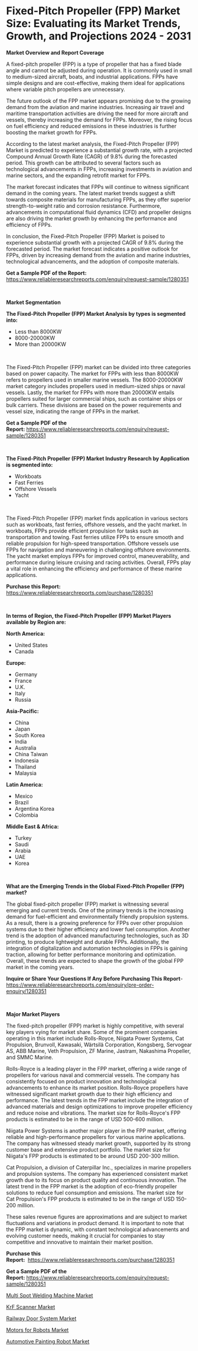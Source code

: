 <p><h1>Fixed-Pitch Propeller (FPP) Market Size: Evaluating its Market Trends, Growth, and Projections 2024 - 2031</h1></p><p><strong>Market Overview and Report Coverage</strong></p>
<p><p>A fixed-pitch propeller (FPP) is a type of propeller that has a fixed blade angle and cannot be adjusted during operation. It is commonly used in small to medium-sized aircraft, boats, and industrial applications. FPPs have simple designs and are cost-effective, making them ideal for applications where variable pitch propellers are unnecessary.</p><p>The future outlook of the FPP market appears promising due to the growing demand from the aviation and marine industries. Increasing air travel and maritime transportation activities are driving the need for more aircraft and vessels, thereby increasing the demand for FPPs. Moreover, the rising focus on fuel efficiency and reduced emissions in these industries is further boosting the market growth for FPPs.</p><p>According to the latest market analysis, the Fixed-Pitch Propeller (FPP) Market is predicted to experience a substantial growth rate, with a projected Compound Annual Growth Rate (CAGR) of 9.8% during the forecasted period. This growth can be attributed to several factors such as technological advancements in FPPs, increasing investments in aviation and marine sectors, and the expanding retrofit market for FPPs.</p><p>The market forecast indicates that FPPs will continue to witness significant demand in the coming years. The latest market trends suggest a shift towards composite materials for manufacturing FPPs, as they offer superior strength-to-weight ratio and corrosion resistance. Furthermore, advancements in computational fluid dynamics (CFD) and propeller designs are also driving the market growth by enhancing the performance and efficiency of FPPs.</p><p>In conclusion, the Fixed-Pitch Propeller (FPP) Market is poised to experience substantial growth with a projected CAGR of 9.8% during the forecasted period. The market forecast indicates a positive outlook for FPPs, driven by increasing demand from the aviation and marine industries, technological advancements, and the adoption of composite materials.</p></p>
<p><strong>Get a Sample PDF of the Report:</strong> <a href="https://www.reliableresearchreports.com/enquiry/request-sample/1280351">https://www.reliableresearchreports.com/enquiry/request-sample/1280351</a></p>
<p>&nbsp;</p>
<p><strong>Market Segmentation</strong></p>
<p><strong>The Fixed-Pitch Propeller (FPP) Market Analysis by types is segmented into:</strong></p>
<p><ul><li>Less than 8000KW</li><li>8000-20000KW</li><li>More than 20000KW</li></ul></p>
<p>&nbsp;</p>
<p><p>The Fixed-Pitch Propeller (FPP) market can be divided into three categories based on power capacity. The market for FPPs with less than 8000KW refers to propellers used in smaller marine vessels. The 8000-20000KW market category includes propellers used in medium-sized ships or naval vessels. Lastly, the market for FPPs with more than 20000KW entails propellers suited for larger commercial ships, such as container ships or bulk carriers. These divisions are based on the power requirements and vessel size, indicating the range of FPPs in the market.</p></p>
<p><strong>Get a Sample PDF of the Report:</strong>&nbsp;<a href="https://www.reliableresearchreports.com/enquiry/request-sample/1280351">https://www.reliableresearchreports.com/enquiry/request-sample/1280351</a></p>
<p>&nbsp;</p>
<p><strong>The Fixed-Pitch Propeller (FPP) Market Industry Research by Application is segmented into:</strong></p>
<p><ul><li>Workboats</li><li>Fast Ferries</li><li>Offshore Vessels</li><li>Yacht</li></ul></p>
<p>&nbsp;</p>
<p><p>The Fixed-Pitch Propeller (FPP) market finds application in various sectors such as workboats, fast ferries, offshore vessels, and the yacht market. In workboats, FPPs provide efficient propulsion for tasks such as transportation and towing. Fast ferries utilize FPPs to ensure smooth and reliable propulsion for high-speed transportation. Offshore vessels use FPPs for navigation and maneuvering in challenging offshore environments. The yacht market employs FPPs for improved control, maneuverability, and performance during leisure cruising and racing activities. Overall, FPPs play a vital role in enhancing the efficiency and performance of these marine applications.</p></p>
<p><strong>Purchase this Report:</strong>&nbsp; <a href="https://www.reliableresearchreports.com/purchase/1280351">https://www.reliableresearchreports.com/purchase/1280351</a></p>
<p>&nbsp;</p>
<p><strong>In terms of Region, the Fixed-Pitch Propeller (FPP) Market Players available by Region are:</strong></p>
<p>
    <p> <strong> North America: </strong>
        <ul>
            <li>United States</li>
            <li>Canada</li>
        </ul>
        </p> 
    <p> <strong> Europe: </strong>
        <ul>
            <li>Germany</li>
            <li>France</li>
            <li>U.K.</li>
            <li>Italy</li>
            <li>Russia</li>
        </ul>
        </p> 
    <p> <strong> Asia-Pacific: </strong>
        <ul>
            <li>China</li>
            <li>Japan</li>
            <li>South Korea</li>
            <li>India</li>
            <li>Australia</li>
            <li>China Taiwan</li>
            <li>Indonesia</li>
            <li>Thailand</li>
            <li>Malaysia</li>
        </ul>
        </p> 
    <p> <strong> Latin America: </strong>
        <ul>
            <li>Mexico</li>
            <li>Brazil</li>
            <li>Argentina Korea</li>
            <li>Colombia</li>
        </ul>
        </p> 
    <p> <strong> Middle East & Africa: </strong>
        <ul>
            <li>Turkey</li>
            <li>Saudi</li>
            <li>Arabia</li>
            <li>UAE</li>
            <li>Korea</li>
        </ul>
    </p>
    </p>
<p>&nbsp;</p>
<p><strong>What are the Emerging Trends in the Global Fixed-Pitch Propeller (FPP) market?</strong></p>
<p><p>The global fixed-pitch propeller (FPP) market is witnessing several emerging and current trends. One of the primary trends is the increasing demand for fuel-efficient and environmentally friendly propulsion systems. As a result, there is a growing preference for FPPs over other propulsion systems due to their higher efficiency and lower fuel consumption. Another trend is the adoption of advanced manufacturing technologies, such as 3D printing, to produce lightweight and durable FPPs. Additionally, the integration of digitalization and automation technologies in FPPs is gaining traction, allowing for better performance monitoring and optimization. Overall, these trends are expected to shape the growth of the global FPP market in the coming years.</p></p>
<p><strong>Inquire or Share Your Questions If Any Before Purchasing This Report</strong>- <a href="https://www.reliableresearchreports.com/enquiry/pre-order-enquiry/1280351">https://www.reliableresearchreports.com/enquiry/pre-order-enquiry/1280351</a></p>
<p>&nbsp;</p>
<p><strong>Major Market Players</strong></p>
<p><p>The fixed-pitch propeller (FPP) market is highly competitive, with several key players vying for market share. Some of the prominent companies operating in this market include Rolls-Royce, Niigata Power Systems, Cat Propulsion, Brunvoll, Kawasaki, Wärtsilä Corporation, Kongsberg, Servogear AS, ABB Marine, Veth Propulsion, ZF Marine, Jastram, Nakashima Propeller, and SMMC Marine.</p><p>Rolls-Royce is a leading player in the FPP market, offering a wide range of propellers for various naval and commercial vessels. The company has consistently focused on product innovation and technological advancements to enhance its market position. Rolls-Royce propellers have witnessed significant market growth due to their high efficiency and performance. The latest trends in the FPP market include the integration of advanced materials and design optimizations to improve propeller efficiency and reduce noise and vibrations. The market size for Rolls-Royce's FPP products is estimated to be in the range of USD 500-600 million.</p><p>Niigata Power Systems is another major player in the FPP market, offering reliable and high-performance propellers for various marine applications. The company has witnessed steady market growth, supported by its strong customer base and extensive product portfolio. The market size for Niigata's FPP products is estimated to be around USD 200-300 million.</p><p>Cat Propulsion, a division of Caterpillar Inc., specializes in marine propellers and propulsion systems. The company has experienced consistent market growth due to its focus on product quality and continuous innovation. The latest trend in the FPP market is the adoption of eco-friendly propeller solutions to reduce fuel consumption and emissions. The market size for Cat Propulsion's FPP products is estimated to be in the range of USD 150-200 million.</p><p>These sales revenue figures are approximations and are subject to market fluctuations and variations in product demand. It is important to note that the FPP market is dynamic, with constant technological advancements and evolving customer needs, making it crucial for companies to stay competitive and innovative to maintain their market position.</p></p>
<p><strong>Purchase this Report:</strong>&nbsp;&nbsp;<a href="https://www.reliableresearchreports.com/purchase/1280351">https://www.reliableresearchreports.com/purchase/1280351</a></p>
<p></p>
<p><strong>Get a Sample PDF of the Report:</strong>&nbsp;<a href="https://www.reliableresearchreports.com/enquiry/request-sample/1280351">https://www.reliableresearchreports.com/enquiry/request-sample/1280351</a></p>
<p><p><a href="https://github.com/antony131rp/Market-Research-Report-List-1/blob/main/multi-spot-welding-machine-market.md">Multi Spot Welding Machine Market</a></p><p><a href="https://github.com/khayangel/Market-Research-Report-List-1/blob/main/krf-scanner-market.md">KrF Scanner Market</a></p><p><a href="https://github.com/elizabethdagraca/Market-Research-Report-List-1/blob/main/railway-door-system-market.md">Railway Door System Market</a></p><p><a href="https://github.com/indrystar/Market-Research-Report-List-1/blob/main/motors-for-robots-market.md">Motors for Robots Market</a></p><p><a href="https://github.com/lababdou/Market-Research-Report-List-1/blob/main/automotive-painting-robot-market.md">Automotive Painting Robot Market</a></p></p>